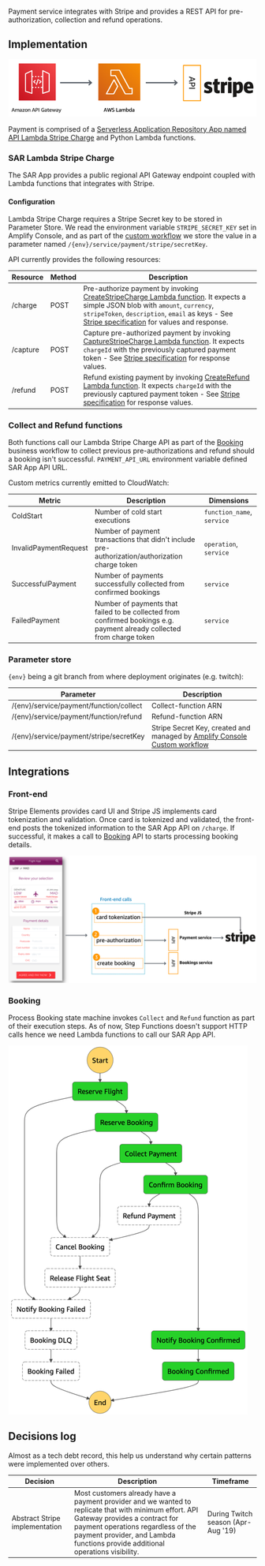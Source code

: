 
Payment service integrates with Stripe and provides a REST API for pre-authorization, collection and refund operations.

## Implementation

![Payment Infrastructure Architecture](../../../media/payment-infra-architecture.png)

Payment is comprised of a [Serverless Application Repository App named API Lambda Stripe Charge](arn:aws:serverlessrepo:us-east-1:375983427419:applications/api-lambda-stripe-charge) and Python Lambda functions. 

### SAR Lambda Stripe Charge

The SAR App provides a public regional API Gateway endpoint coupled with Lambda functions that integrates with Stripe.

#### Configuration

Lambda Stripe Charge requires a Stripe Secret key to be stored in Parameter Store. We read the environment variable `STRIPE_SECRET_KEY` set in Amplify Console, and as part of the [custom workflow](../../../amplify.yml) we store the value in a parameter named `/{env}/service/payment/stripe/secretKey`.

API currently provides the following resources:

Resource | Method | Description
------------------------------------------------- | ---------------------- | --------------------------------------------------------------------
/charge | POST | Pre-authorize payment by invoking [CreateStripeCharge Lambda function](https://github.com/simalexan/api-lambda-stripe-charge/blob/master/capture.js). It expects a simple JSON blob with `amount`, `currency`, `stripeToken`, `description`, `email` as keys -  See [Stripe specification](https://stripe.com/docs/api/charges/create) for values and response.
/capture | POST | Capture pre-authorized payment by invoking [CaptureStripeCharge Lambda function](https://github.com/simalexan/api-lambda-stripe-charge/blob/master/capture.js). It expects `chargeId` with the previously captured payment token - See [Stripe specification](https://stripe.com/docs/api/charges/capture) for response values.
/refund | POST | Refund existing payment by invoking [CreateRefund Lambda function](https://github.com/simalexan/api-lambda-stripe-charge/blob/master/refund.js). It expects `chargeId` with the previously captured payment token - See [Stripe specification](https://stripe.com/docs/api/refunds/create) for response values.

### Collect and Refund functions

Both functions call our Lambda Stripe Charge API as part of the [Booking](../booking/README.md) business workflow to collect previous pre-authorizations and refund should a booking isn't successful. `PAYMENT_API_URL` environment variable defined SAR App API URL.

Custom metrics currently emitted to CloudWatch:

Metric | Description | Dimensions
------------------------------------------------- | --------------------------------------------------------------------------------- | -------------------------------------------------
ColdStart | Number of cold start executions | `function_name`, `service`
InvalidPaymentRequest | Number of payment transactions that didn't include pre-authorization/authorization charge token | `operation`, `service`
SuccessfulPayment | Number of payments successfully collected from confirmed bookings | `service`
FailedPayment | Number of payments that failed to be collected from confirmed bookings e.g. payment already collected from charge token | `service` 

### Parameter store

`{env}` being a git branch from where deployment originates (e.g. twitch):

Parameter | Description
------------------------------------------------- | ---------------------------------------------------------------------------------
/{env}/service/payment/function/collect | Collect-function ARN
/{env}/service/payment/function/refund | Refund-function ARN
/{env}/service/payment/stripe/secretKey | Stripe Secret Key, created and managed by [Amplify Console Custom workflow](../../../amplify.yml)

## Integrations

### Front-end

Stripe Elements provides card UI and Stripe JS implements card tokenization and validation. Once card is tokenized and validated, the front-end posts the tokenized information to the SAR App API on `/charge`. If successful, it makes a call to [Booking](../booking/README.md) API to starts processing booking details.

![Payment front-end integration](../../../media/payment-frontend-integration.png)

### Booking

Process Booking state machine invokes `Collect` and `Refund` function as part of their execution steps. As of now, Step Functions doesn't support HTTP calls hence we need Lambda functions to call our SAR App API.

![Booking state machine](../../../media/booking-state-machine.png)

## Decisions log

Almost as a tech debt record, this help us understand why certain patterns were implemented over others.

Decision | Description | Timeframe
------------------------------------------------- | --------------------------------------------------------------------------------- | -------------------------------------------------
Abstract Stripe implementation | Most customers already have a payment provider and we wanted to replicate that with minimum effort. API Gateway provides a contract for payment operations regardless of the payment provider, and Lambda functions provide additional operations visibility. | During Twitch season (Apr-Aug '19)
